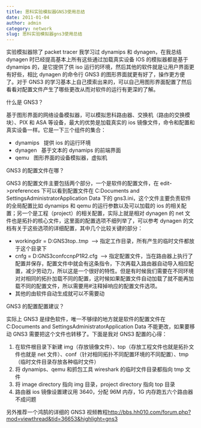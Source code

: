 ```yaml
---
title: 思科实验模拟器GNS3使用总结
date: 2011-01-04
author: admin
category: network
slug: 思科实验模拟器gns3使用总结
---
```


实验模拟器除了 packet
tracer 我学习过 dynamips 和 dynagen，在我总结 dynagen 时已经提高基本上所有这些通过加载真实设备 IOS 的模拟器都是基于 dynamips 的，是它提供了供 iso 运行的环境，然后其他的软件就是让用户界面更有好些，相比 dynagen 的命令行 GNS3 的图形界面就更有好了，操作更方便了。对于 GNS3 的学习基本上自己摸索出来的，可以自己用图形界面配置了然后看看对配置文件产生了哪些更改从而对软件的运行有更深的了解。

什么是 GNS3？

基于图形界面的网络设备模拟器，可以模拟思科路由器、交换机（路由的交换模块）、PIX 和 ASA 等设备，最大的优势是加载真实的 ios 镜像文件，命令和配置和真实设备一样。它是一下三个组件的集合：

- dynamips   提供 ios 的运行环境
- dynagen   基于文本的 dynamips 的前端界面
- qemu   图形界面的设备模拟器，虚拟机

GNS3 的配置文件在哪？

GNS3 的配置文件主要包括两个部分，一个是软件的配置文件，在 edit-\>preferences 下可以看到配置文件在 C:Documents
and SettingsAdministratorApplication
Data 下的 gns3.ini，这个文件主要负责软件的全局配置比如 dynamips 和 qemu 的运行参数以及可以加载的 ios 的相关配置；另一个是工程（project）的相关配置，实际上就是相对 dynagen 的 net 文件也是拓扑的核心文件，这里面的配置选项不细列举了，可以参考 dynagen 的文档有关于这些选项的详细配置，其中几个比较关键的部分：

- workingdir = D:GNS3top..tmp  --\>
  指定工作目录，所有产生的临时文件都放于这个目录下
- cnfg = D:GNS3confccnpP1R2.cfg  --\>
  指定配置文件，当在路由器上执行了配置并保存，配置文件中就会有这条指令，下次再载入路由器自动导入相应配置，减少劳动力，所以这是一个很好的特性。但是有时候我们需要在不同环境对对相同的拓扑加载不同的配置，这时候如果配置文件自动加载了就不能再加载不同的配置文件，所以需要用\#注释掉响应的配置文件选项。
- 其他的由软件自动生成就可以不需要动

GNS3 的配置配置建议？

实际上 GNS3 是绿色软件，唯一不够绿的地方就是软件的配置文件在 C:Documents
and SettingsAdministratorApplication
Data 不能更改，如果要移动 GNS3 需要把这个文件也转移了。下面是我对 GNS3 配置的心得：

1.  在软件根目录下新建 img（存放镜像文件）、top（存放工程文件也就是拓扑文件也就是 net 文件）、conf（针对相同拓扑不同配置环境的不同配置）、tmp（临时文件目录存放各种临时文件）
2.  将 dynamips、qemu 和抓包工具 wireshark 的临时文件目录都指向 tmp 文件
3.  将 image directory 指向 img 目录，project directory 指向 top 目录
4.  路由器 ios 镜像设置建议用 3640，分配 96M 内存，1G 内存跑五六个路由器不成问题

另外推荐一个鸿鹄的详细的 GNS3 视频教程<http://bbs.hh010.com/forum.php?mod=viewthread&tid=36653&highlight=gns3>
